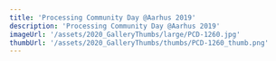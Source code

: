 ```yaml
---
title: 'Processing Community Day @Aarhus 2019'
description: 'Processing Community Day @Aarhus 2019'
imageUrl: '/assets/2020_GalleryThumbs/large/PCD-1260.jpg'
thumbUrl: '/assets/2020_GalleryThumbs/thumbs/PCD-1260_thumb.png'
---
```

